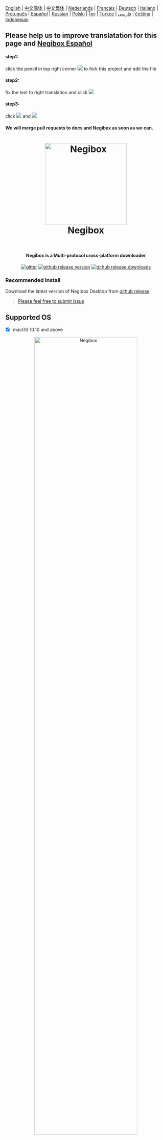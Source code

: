 [English](https://github.com/hugetiny/negibox/blob/master/README.md) |
[中文简体](https://github.com/hugetiny/negibox/blob/master/READMECN.md) |
[中文繁体](https://github.com/hugetiny/negibox/blob/master/READMETW.md) |
[Nederlands](https://github.com/hugetiny/negibox/blob/master/READMENL.md) |
[Français](https://github.com/hugetiny/negibox/blob/master/READMEFR.md) |
[Deutsch](https://github.com/hugetiny/negibox/blob/master/READMEDE.md) |
[Italiano](https://github.com/hugetiny/negibox/blob/master/READMEIT.md) |
[Protuguês](https://github.com/hugetiny/negibox/blob/master/READMEBR.md) |
[Español](https://github.com/hugetiny/negibox/blob/master/READMEES.md) |
[Russian](https://github.com/hugetiny/negibox/blob/master/READMERU.md) |
[Polski](https://github.com/hugetiny/negibox/blob/master/READMEPL.md) |
[ไทย](https://github.com/hugetiny/negibox/blob/master/READMETH.md) |
[Türkçe](https://github.com/hugetiny/negibox/blob/master/READMETR.md) |
[فارسی](https://github.com/hugetiny/negibox/blob/master/READMEIR.md) |
[čeština](https://github.com/hugetiny/negibox/blob/master/READMECZ.md) |
[Indonesian](https://github.com/hugetiny/negibox/blob/master/READMEID.md)

## Please help us to improve translatation for this page and [Negibox Español](https://github.com/hugetiny/negibox/blob/master/translate/es_ES.js)

#### step1:
click the pencil in top right corner <img src="docs/imgs/pencil.png"> to fork this project and edit the file

#### step2:
fix the text to right translation and click
<img src="docs/imgs/propose.png">

#### step3:
click
<img src="docs/imgs/create-pull-request.png">
and
<img src="docs/imgs/create-pull-request1.png">

#### We will merge pull requests to docs and Negibox as soon as we can.

<h1 align="center">
    <img src="docs/imgs/icon-gif.gif" alt="Negibox" width="256">
  <br>
  Negibox
  <br>
  <br>
</h1>
<h4 align="center">Negibox is a Multi-protocol cross-platform downloader</h4>
<p align="center">
  <a href="https://gitter.im/negibox/community"><img src="https://img.shields.io/badge/gitter-join%20chat%20%E2%86%92-brightgreen.svg" alt="gitter"></a>
  <a href="https://github.com/hugetiny/negibox/releases"><img src="https://img.shields.io/github/release/hugetiny/negibox.svg" alt="github release version"></a>
  <a href="https://github.com/hugetiny/negibox/releases"><img src="https://img.shields.io/github/downloads/hugetiny/negibox/total.svg" alt="github release downloads"></a>
</p>



### Recommended Install
Download the latest version of Negibox Desktop from [github release](https://github.com/hugetiny/negibox/releases)
>[Please feel free to submit issue](https://github.com/hugetiny/negibox/issues/new)

## Supported OS

- [x] macOS 10.10 and above
<div align="center">

  <a href="https://github.com/hugetiny/negibox/releases">
    <img src="docs/imgs/MacScreenShot.png" alt="Negibox" width="80%">
  </a>
    <br>
    <br>
</div>

- [x] Windows 7 and above
<div align="center">

  <a href="https://github.com/hugetiny/negibox/releases">
    <img src="docs/imgs/WindowsScreenShot.png" alt="Negibox" width="80%">
  </a>
    <br>
    <br>
</div>



- [x] For Linux users:  App is packaged in AppImage and requires FUSE to run.All linux platforms should run properly.GUI is required to run Negibox ,GNOME is recommended.
<div align="center" >
                <img src="https://appimage.org/images/distributions/arch.svg" alt="Arch Linux" height="48" width="48">
                <img src="https://appimage.org/images/distributions/centos.svg" alt="CentOS" height="48" width="48">
                <img src="https://appimage.org/images/distributions/debian.svg" alt="debian" height="48" width="48">
                <img src="https://appimage.org/images/distributions/fedora.svg" alt="Fedora" height="48" width="48">
                <img src="https://appimage.org/images/distributions/opensuse.svg" alt="openSUSE" height="64" width="64">
                <img src="https://appimage.org/images/distributions/rh.svg" alt="Red Hat" height="48" width="128">
                <img src="https://appimage.org/images/distributions/ubuntu.svg" alt="Ubuntu" height="48" width="48"><br>
</div>

<div align="center">
  <a href="https://github.com/hugetiny/negibox/releases">
    <img src="docs/imgs/UbuntuScreenShot.png" alt="Negibox" width="80%">
  </a>
    <br>
</div>
<div align="center">
  <a href="https://github.com/hugetiny/negibox/releases">
    <img src="docs/imgs/centos.jpg" alt="Negibox" width="80%">
  </a>
    <br>
</div>
<div align="center">
  <a href="https://github.com/hugetiny/negibox/releases">
    <img src="docs/imgs/fedora.jpg" alt="Negibox" width="80%">
  </a>
    <br>
    <br>
</div>


- [ ] iOS -- developing
- [ ] Android -- developing
<div align="center">
  <a href="https://github.com/hugetiny/negibox/releases">
    <img src="docs/imgs/mobile.png" alt="Negibox" width="40%">
  </a>
    <br>
    <br>
</div>

##### remote control
- [ ] html5 -- 0%

## Engines
- [x] aria2
- [ ] thunder
## Browser Extension
- [ ] chrome/chromium
- [ ] firefox
- [ ] safari


## Protocol

- [x] http
- [x] https
- [x] ftp
- [x] sftp
- [ ] ftps
- [x] magnet
- [x] BitTorrent
- [x] MetaLink

## could & service

- [ ] cloud files router/NAS remote control
- [ ] cloud videos player with danmaku
- [ ] cloud music
- [ ] cloud cross-platform apps

## crowdfunding & sponsor

thank you for your support

## Special Thanks
[aria2](https://github.com/aria2/aria2)

[webui-aria2](https://github.com/ziahamza/webui-aria2)

ariang<a href="http://s04.flagcounter.com/more/Hb"><img src="https://s04.flagcounter.com/countxl/Hb/bg_141414/txt_EBEBEB/border_141414/columns_8/maxflags_32/viewers_Negibox/labels_0/pageviews_1/flags_0/percent_0/" alt="Flag Counter" border="0"></a>
